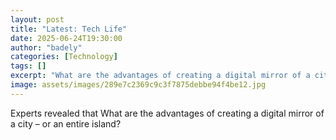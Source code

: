 ```yaml
---
layout: post
title: "Latest: Tech Life"
date: 2025-06-24T19:30:00
author: "badely"
categories: [Technology]
tags: []
excerpt: "What are the advantages of creating a digital mirror of a city – or an entire island?"
image: assets/images/289e7c2369c9c3f7875debbe94f4be12.jpg
---
```


Experts revealed that What are the advantages of creating a digital mirror of a city – or an entire island?

